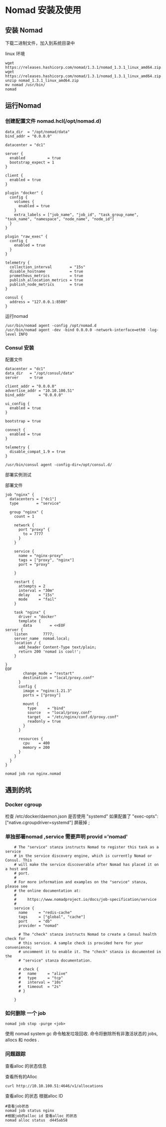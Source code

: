 # Nomad 安装及使用

## 安装 Nomad

下载二进制文件，加入到系统目录中

linux 环境

```shell 
wget https://releases.hashicorp.com/nomad/1.3.1/nomad_1.3.1_linux_amd64.zip
wget https://releases.hashicorp.com/nomad/1.3.1/nomad_1.3.1_linux_amd64.zip
unzip nomad_1.3.1_linux_amd64.zip
mv nomad /usr/bin/
nomad

```

## 运行Nomad

### 创建配置文件 nomad.hcl(/opt/nomad.d)

```hcl
data_dir  = "/opt/nomad/data"
bind_addr = "0.0.0.0"

datacenter = "dc1"

server {
  enabled          = true
  bootstrap_expect = 1
}

client {
  enabled = true
}

plugin "docker" {
  config {
    volumes {
      enabled = true
    }
    extra_labels = ["job_name", "job_id", "task_group_name", "task_name", "namespace", "node_name", "node_id"]
  }
}

plugin "raw_exec" {
  config {
    enabled = true
  }
}

telemetry {
  collection_interval        = "15s"
  disable_hostname           = true
  prometheus_metrics         = true
  publish_allocation_metrics = true
  publish_node_metrics       = true
}

consul {
  address = "127.0.0.1:8500"
}
```

运行nomad

```shell
/usr/bin/nomad agent -config /opt/nomad.d
/usr/bin/nomad agent -dev -bind 0.0.0.0 -network-interface=eth0 -log-level INFO  

```


### Consul 安装

配置文件

```hcl
datacenter = "dc1"
data_dir   = "/opt/consul/data"
server     = true

client_addr = "0.0.0.0"
advertise_addr = "10.10.100.51"
bind_addr      = "0.0.0.0"

ui_config {
  enabled = true
}

bootstrap = true

connect {
  enabled = true
}

telemetry {
  disable_compat_1.9 = true
}

```

```shell
/usr/bin/consul agent -config-dir=/opt/consul.d/
```


部署实例测试

部署文件

```nginx.nomad
job "nginx" {
  datacenters = ["dc1"]
  type        = "service"

  group "nginx" {
    count = 1

    network {
      port "proxy" {
        to = 7777
      }
    }

    service {
      name = "nginx-proxy"
      tags = ["proxy", "nginx"]
      port = "proxy"
      
    }

    restart {
      attempts = 2
      interval = "30m"
      delay    = "15s"
      mode     = "fail"
    }

    task "nginx" {
      driver = "docker"
      template {
        data        = <<EOF
server {
    listen       7777;
    server_name  nomad.local;
    location / {
      add_header Content-Type text/plain;
      return 200 'nomad is cool!';
    }

}
EOF
        change_mode = "restart"
        destination = "local/proxy.conf"
      }
      config {
        image = "nginx:1.21.3"
        ports = ["proxy"]

        mount {
          type     = "bind"
          source   = "local/proxy.conf"
          target   = "/etc/nginx/conf.d/proxy.conf"
          readonly = true
        }
      }

      resources {
        cpu    = 400
        memory = 200
      }
    }
  }
}

```

```shell
nomad job run nginx.nomad
```

## 遇到的坑

### Docker cgroup

检查 /etc/docker/daemon.json 是否使用 "systemd" 如果配置了  "exec-opts": ["native.cgroupdriver=systemd"] 屏蔽掉 ;

### 单独部署nomad ,service 需要声明 provid ='nomad'

```hcl
    # The "service" stanza instructs Nomad to register this task as a service
    # in the service discovery engine, which is currently Nomad or Consul. This
    # will make the service discoverable after Nomad has placed it on a host and
    # port.
    #
    # For more information and examples on the "service" stanza, please see
    # the online documentation at:
    #
    #     https://www.nomadproject.io/docs/job-specification/service
    #
    service {
      name     = "redis-cache"
      tags     = ["global", "cache"]
      port     = "db"
      provider = "nomad"

      # The "check" stanza instructs Nomad to create a Consul health check for
      # this service. A sample check is provided here for your convenience;
      # uncomment it to enable it. The "check" stanza is documented in the
      # "service" stanza documentation.

      # check {
      #   name     = "alive"
      #   type     = "tcp"
      #   interval = "10s"
      #   timeout  = "2s"
      # }

    }

```

### 如何删除 一个 job  

```shell
nomad job stop -purge <job>
```

使用 nomad system gc 命令触发垃圾回收. 命令将删除所有非激活状态的 jobs, allocs 和 nodes .

### 问题跟踪

查看alloc 的状态信息

查看所有的Alloc

```shell
curl http://10.10.100.51:4646/v1/allocations

```

查看alloc 的状态 根据alloc ID

```shell
#查看job状态
nomad job status nginx
#根据job的alloc id 查看alloc 的状态
nomad alloc status  d445ab58

```

